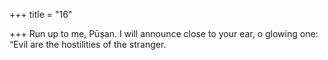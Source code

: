 +++
title = "16"

+++
Run up to me, Pūṣan. I will announce close to your ear, o glowing one: “Evil are the hostilities of the stranger.  